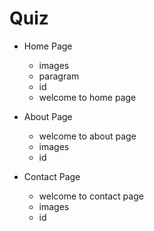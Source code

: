 # Quiz 

- Home Page
    - images
    - paragram
    - id
    - welcome to home page

- About Page
    - welcome to about page
    - images
    - id
- Contact Page
    - welcome to contact page
    - images
    - id